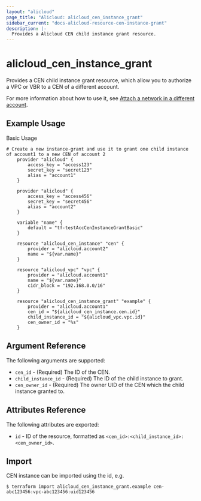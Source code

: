 ```yaml
---
layout: "alicloud"
page_title: "Alicloud: alicloud_cen_instance_grant"
sidebar_current: "docs-alicloud-resource-cen-instance-grant"
description: |-
  Provides a Alicloud CEN child instance grant resource.
---
```


# alicloud\_cen_instance_grant

Provides a CEN child instance grant resource, which allow you to authorize a VPC or VBR to a CEN of a different account.

For more information about how to use it, see [Attach a network in a different account](https://www.alibabacloud.com/help/doc-detail/73645.htm). 

## Example Usage

Basic Usage

```
# Create a new instance-grant and use it to grant one child instance of account1 to a new CEN of account 2
	provider "alicloud" {
		access_key = "access123"
		secret_key = "secret123"
		alias = "account1"
	}

	provider "alicloud" {
		access_key = "access456"
		secret_key = "secret456"
		alias = "account2"
	}

	variable "name" {
		default = "tf-testAccCenInstanceGrantBasic"
	}

	resource "alicloud_cen_instance" "cen" {
		provider = "alicloud.account2"
		name = "${var.name}"
	}

	resource "alicloud_vpc" "vpc" {
		provider = "alicloud.account1"
		name = "${var.name}"
		cidr_block = "192.168.0.0/16"
	}
	
	resource "alicloud_cen_instance_grant" "example" {
		provider = "alicloud.account1"
		cen_id = "${alicloud_cen_instance.cen.id}"
		child_instance_id = "${alicloud_vpc.vpc.id}"
		cen_owner_id = "%s"
	}
```
## Argument Reference

The following arguments are supported:

* `cen_id` - (Required) The ID of the CEN.
* `child_instance_id` - (Required) The ID of the child instance to grant.
* `cen_owner_id` - (Required) The owner UID of the  CEN which the child instance granted to.

## Attributes Reference

The following attributes are exported:

- `id` - ID of the resource, formatted as `<cen_id>:<child_instance_id>:<cen_owner_id>`.

## Import

CEN instance can be imported using the id, e.g.

```
$ terraform import alicloud_cen_instance_grant.example cen-abc123456:vpc-abc123456:uid123456
```